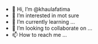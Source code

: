- 👋 Hi, I’m @khaulafatima
- 👀 I’m interested in mot sure
- 🌱 I’m currently learning ...
- 💞️ I’m looking to collaborate on ...
- 📫 How to reach me ...

<!---
khaulafatima/khaulafatima is a ✨ special ✨ repository because its `README.md` (this file) appears on your GitHub profile.
You can click the Preview link to take a look at your changes.
--->
